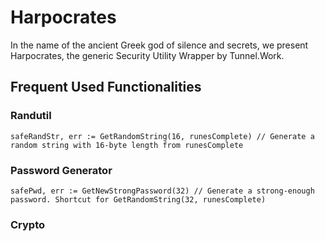 # Harpocrates

In the name of the ancient Greek god of silence and secrets, we present Harpocrates, the generic Security Utility Wrapper by Tunnel.Work.

## Frequent Used Functionalities

### Randutil

```
safeRandStr, err := GetRandomString(16, runesComplete) // Generate a random string with 16-byte length from runesComplete
```

### Password Generator

```
safePwd, err := GetNewStrongPassword(32) // Generate a strong-enough password. Shortcut for GetRandomString(32, runesComplete)
```

### Crypto

